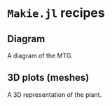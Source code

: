 # `Makie.jl` recipes

## Diagram

A diagram of the MTG.

## 3D plots (meshes)

A 3D representation of the plant.
